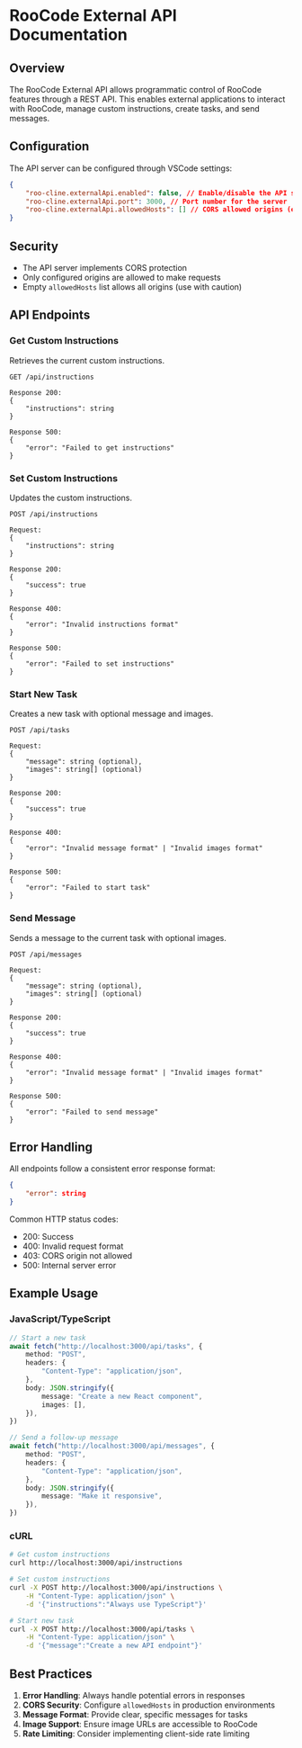 # RooCode External API Documentation

## Overview

The RooCode External API allows programmatic control of RooCode features through a REST API. This enables external applications to interact with RooCode, manage custom instructions, create tasks, and send messages.

## Configuration

The API server can be configured through VSCode settings:

```json
{
	"roo-cline.externalApi.enabled": false, // Enable/disable the API server
	"roo-cline.externalApi.port": 3000, // Port number for the server
	"roo-cline.externalApi.allowedHosts": [] // CORS allowed origins (empty = all allowed)
}
```

## Security

- The API server implements CORS protection
- Only configured origins are allowed to make requests
- Empty `allowedHosts` list allows all origins (use with caution)

## API Endpoints

### Get Custom Instructions

Retrieves the current custom instructions.

```
GET /api/instructions

Response 200:
{
    "instructions": string
}

Response 500:
{
    "error": "Failed to get instructions"
}
```

### Set Custom Instructions

Updates the custom instructions.

```
POST /api/instructions

Request:
{
    "instructions": string
}

Response 200:
{
    "success": true
}

Response 400:
{
    "error": "Invalid instructions format"
}

Response 500:
{
    "error": "Failed to set instructions"
}
```

### Start New Task

Creates a new task with optional message and images.

```
POST /api/tasks

Request:
{
    "message": string (optional),
    "images": string[] (optional)
}

Response 200:
{
    "success": true
}

Response 400:
{
    "error": "Invalid message format" | "Invalid images format"
}

Response 500:
{
    "error": "Failed to start task"
}
```

### Send Message

Sends a message to the current task with optional images.

```
POST /api/messages

Request:
{
    "message": string (optional),
    "images": string[] (optional)
}

Response 200:
{
    "success": true
}

Response 400:
{
    "error": "Invalid message format" | "Invalid images format"
}

Response 500:
{
    "error": "Failed to send message"
}
```

## Error Handling

All endpoints follow a consistent error response format:

```json
{
    "error": string
}
```

Common HTTP status codes:

- 200: Success
- 400: Invalid request format
- 403: CORS origin not allowed
- 500: Internal server error

## Example Usage

### JavaScript/TypeScript

```typescript
// Start a new task
await fetch("http://localhost:3000/api/tasks", {
	method: "POST",
	headers: {
		"Content-Type": "application/json",
	},
	body: JSON.stringify({
		message: "Create a new React component",
		images: [],
	}),
})

// Send a follow-up message
await fetch("http://localhost:3000/api/messages", {
	method: "POST",
	headers: {
		"Content-Type": "application/json",
	},
	body: JSON.stringify({
		message: "Make it responsive",
	}),
})
```

### cURL

```bash
# Get custom instructions
curl http://localhost:3000/api/instructions

# Set custom instructions
curl -X POST http://localhost:3000/api/instructions \
    -H "Content-Type: application/json" \
    -d '{"instructions":"Always use TypeScript"}'

# Start new task
curl -X POST http://localhost:3000/api/tasks \
    -H "Content-Type: application/json" \
    -d '{"message":"Create a new API endpoint"}'
```

## Best Practices

1. **Error Handling**: Always handle potential errors in responses
2. **CORS Security**: Configure `allowedHosts` in production environments
3. **Message Format**: Provide clear, specific messages for tasks
4. **Image Support**: Ensure image URLs are accessible to RooCode
5. **Rate Limiting**: Consider implementing client-side rate limiting
